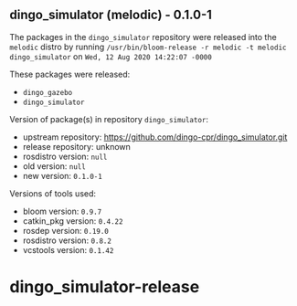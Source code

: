 ## dingo_simulator (melodic) - 0.1.0-1

The packages in the `dingo_simulator` repository were released into the `melodic` distro by running `/usr/bin/bloom-release -r melodic -t melodic dingo_simulator` on `Wed, 12 Aug 2020 14:22:07 -0000`

These packages were released:
- `dingo_gazebo`
- `dingo_simulator`

Version of package(s) in repository `dingo_simulator`:

- upstream repository: https://github.com/dingo-cpr/dingo_simulator.git
- release repository: unknown
- rosdistro version: `null`
- old version: `null`
- new version: `0.1.0-1`

Versions of tools used:

- bloom version: `0.9.7`
- catkin_pkg version: `0.4.22`
- rosdep version: `0.19.0`
- rosdistro version: `0.8.2`
- vcstools version: `0.1.42`


# dingo_simulator-release